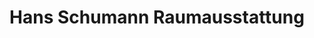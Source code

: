 ---
title: "Hans Schumann Raumausstattung"
url: /betzdorf/hans-schumann-raumausstattung/
shop: Gardinen
---